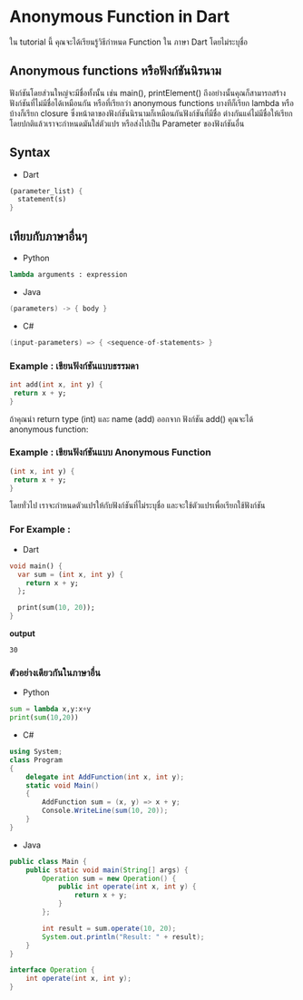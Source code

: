 # Anonymous Function in Dart
ใน tutorial นี้ คุณจะได้เรียนรู้วิธีกำหนด Function ใน ภาษา Dart โดยไม่ระบุชื่อ
## Anonymous functions หรือฟังก์ชันนิรนาม
ฟังก์ชันโดยส่วนใหญ่จะมีชื่อทั้งนั้น เช่น main(), printElement() ถึงอย่างนั้นคุณก็สามารถสร้างฟังก์ชันที่ไม่มีชื่อได้เหมือนกัน หรือที่เรียกว่า anonymous functions บางทีก็เรียก lambda หรือบ้างก็เรียก closure
ซึ่งหน้าตาของฟังก์ชันนิรนามก็เหมือนกันฟังก์ชันที่มีชื่อ ต่างกันแค่ไม่มีชื่อให้เรียก โดยปกติแล้วเราจะกำหนดมันใส่ตัวแปร หรือส่งไปเป็น Parameter ของฟังก์ชันอื่น
## Syntax
- Dart
 ```dart
(parameter_list) {  
   statement(s)  
}  
```
## เทียบกับภาษาอื่นๆ
- Python
```python
lambda arguments : expression
```
- Java
```java
(parameters) -> { body }  
```
- C#
```c#
(input-parameters) => { <sequence-of-statements> }
```
### Example : เขียนฟังก์ชันแบบธรรมดา
 ```dart
int add(int x, int y) {
  return x + y;
}
```
ถ้าคุณนำ return type (int) และ name (add) ออกจาก ฟังก์ชัน add() คุณจะได้ anonymous function:
### Example : เขียนฟังก์ชันแบบ Anonymous Function
 ```dart
(int x, int y) {
  return x + y;
}
```
โดยทั่วไป เราจะกำหนดตัวแปรให้กับฟังก์ชันที่ไม่ระบุชื่อ และจะใช้ตัวแปรเพื่อเรียกใช้ฟังก์ชัน 
### For Example :
- Dart
```dart
void main() {
  var sum = (int x, int y) {
    return x + y;
  };

  print(sum(10, 20));
}
```
**output**
```
30
```
### ตัวอย่างเดียวกันในภาษาอื่น
- Python
```python
sum = lambda x,y:x+y
print(sum(10,20))
```
- C#
```c#
using System;
class Program
{
    delegate int AddFunction(int x, int y);
    static void Main()
    {
        AddFunction sum = (x, y) => x + y;
        Console.WriteLine(sum(10, 20));
    }
}
```
- Java
```java
public class Main {
    public static void main(String[] args) {
        Operation sum = new Operation() {
            public int operate(int x, int y) {
                return x + y;
            }
        };

        int result = sum.operate(10, 20);
        System.out.println("Result: " + result);
    }
}

interface Operation {
    int operate(int x, int y);
}
```
